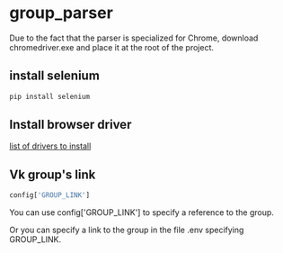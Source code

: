# group_parser
Due to the fact that the parser is specialized for Chrome, download chromedriver.exe and place it at the root of the project.

## install selenium
```python
pip install selenium
```

## Install browser driver
[list of drivers to install](https://www.selenium.dev/documentation/webdriver/getting_started/install_drivers/)

## Vk group's link
```python
config['GROUP_LINK'] 
```

You can use config['GROUP_LINK'] to specify a reference to the group.

Or you can specify a link to the group in the file .env specifying GROUP_LINK.
